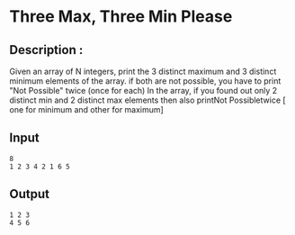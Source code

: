 # Three Max, Three Min Please

## Description : 
<p>Given an array of N integers, print the 3 distinct maximum and 3 distinct minimum elements of the array.  if both are not possible, you have to print "Not Possible" 
  twice (once for each) In the array, if you found out only 2 distinct min and 2 distinct max elements then also printNot Possibletwice [ one for minimum and other 
  for maximum]</p>

## Input 
```
8
1 2 3 4 2 1 6 5
```

## Output
```
1 2 3
4 5 6
```
